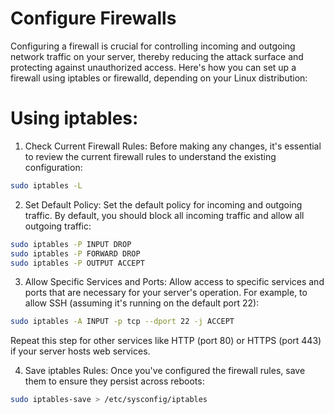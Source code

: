 # Configure Firewalls
Configuring a firewall is crucial for controlling incoming and outgoing network traffic on your server, thereby reducing the attack surface and protecting against unauthorized access. Here's how you can set up a firewall using iptables or firewalld, depending on your Linux distribution:

# Using iptables:

1. Check Current Firewall Rules: Before making any changes, it's essential to review the current firewall rules to understand the existing configuration:
```bash
sudo iptables -L
```

2. Set Default Policy: Set the default policy for incoming and outgoing traffic. By default, you should block all incoming traffic and allow all outgoing traffic:

```bash
sudo iptables -P INPUT DROP
sudo iptables -P FORWARD DROP
sudo iptables -P OUTPUT ACCEPT
```

3. Allow Specific Services and Ports: Allow access to specific services and ports that are necessary for your server's operation. For example, to allow SSH (assuming it's running on the default port 22):

```bash
sudo iptables -A INPUT -p tcp --dport 22 -j ACCEPT
```
Repeat this step for other services like HTTP (port 80) or HTTPS (port 443) if your server hosts web services.

4. Save iptables Rules: Once you've configured the firewall rules, save them to ensure they persist across reboots:

```bash
sudo iptables-save > /etc/sysconfig/iptables
```

